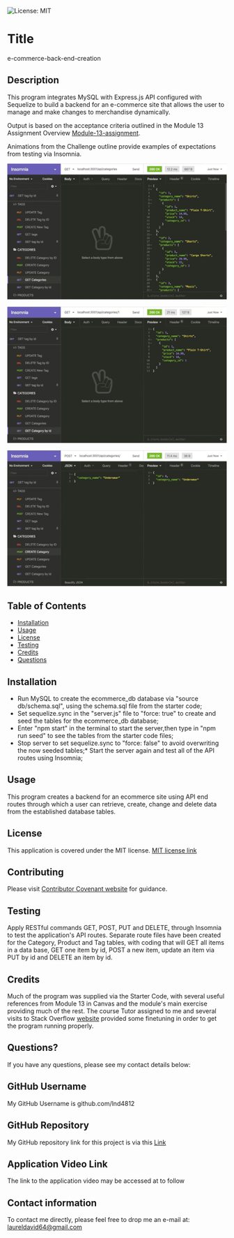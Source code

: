 

![License: MIT](https://img.shields.io/badge/License-MIT-yellow.svg)

# Title

e-commerce-back-end-creation

## Description

This program integrates MySQL with Express.js API configured with Sequelize to build a backend for an e-commerce site that allows the user to manage and make changes to merchandise dynamically.

Output is based on the acceptance criteria outlined in the Module 13 Assignment Overview [Module-13-assignment](https://courses.bootcampspot.com/courses/1181/assignments/23361?module_item_id=464776).

Animations from the Challenge outline provide examples of expectations from testing via Insomnia.

![1st animation](assets/13-orm-homework-demo-01.gif)

![2nd animation](assets/13-orm-homework-demo-02.gif)

![3rd animation](assets/13-orm-homework-demo-03.gif)

## Table of Contents

* [Installation](#installation)
* [Usage](#usage)
* [License](#license)
* [Testing](#testing)
* [Credits](#credits)
* [Questions](#questions)

## Installation

* Run MySQL to create the ecommerce_db database via "source db/schema.sql", using the schema.sql file from the starter code;
* Set sequelize.sync in the "server.js" file to "force: true" to create and seed the tables for the ecommerce_db database;
* Enter "npm start" in the terminal to start the server,then type in "npm run seed" to see the tables from the starter code files;
* Stop server to set sequelize.sync to "force: false" to avoid overwriting the now seeded tables;* Start the server again and test all of the API routes using Insomnia;

## Usage

This program creates a backend for an ecommerce site using API end routes through which a user can retrieve, create, change and delete data from the established database tables.

## License

This application is covered under the MIT license.  [MIT license link](https://choosealicense.com/licenses/mit/)

## Contributing

Please visit [Contributor Covenant website](https://contributor-covenant.org) for guidance.

## Testing

Apply RESTful commands GET, POST, PUT and DELETE, through Insomnia to test the application's API routes. Separate route files have been created for the Category, Product and Tag tables, with coding that will GET all items in a data base, GET one item by id, POST a new item, update an item via PUT by id and DELETE an item by id.

## Credits

Much of the program was supplied via the Starter Code, with several useful references from Module 13 in Canvas and the module's main exercise providing much of the rest. The course Tutor assigned to me and several visits to Stack Overflow [website](https://stackoverflow.com) provided some finetuning in order to get the program running properly.

## Questions?

If you have any questions, please see my contact details below:

## GitHub Username

My GitHub Username is github.com/lnd4812

## GitHub Repository

My GitHub repository link for this project is via this [Link](https://github.com/lnd4812/e-commerce-backend-creation)

## Application Video Link

The link to the application video may be accessed at to follow

## Contact information

To contact me directly, please feel free to drop me an e-mail at: <a hef="mailto:laureldavid64@gmail.com">laureldavid64@gmail.com</a>
